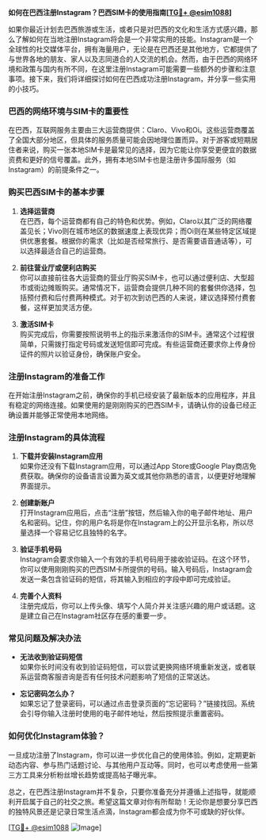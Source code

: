 **如何在巴西注册Instagram？巴西SIM卡的使用指南[[TG💪+ @esim1088](https://t.me/s/esim1088)]**

如果你最近计划去巴西旅游或生活，或者只是对巴西的文化和生活方式感兴趣，那么了解如何在当地注册Instagram将会是一个非常实用的技能。Instagram是一个全球性的社交媒体平台，拥有海量用户，无论是在巴西还是其他地方，它都提供了与世界各地的朋友、家人以及志同道合的人交流的机会。然而，由于巴西的网络环境和政策与国内有所不同，在这里注册Instagram可能需要一些额外的步骤和注意事项。接下来，我们将详细探讨如何在巴西成功注册Instagram，并分享一些实用的小技巧。

### 巴西的网络环境与SIM卡的重要性

在巴西，互联网服务主要由三大运营商提供：Claro、Vivo和Oi。这些运营商覆盖了全国大部分地区，但具体的服务质量可能会因地理位置而异。对于游客或短期居住者来说，购买一张本地SIM卡是最常见的选择，因为它能让你享受更便宜的数据资费和更好的信号覆盖。此外，拥有本地SIM卡也是注册许多国际服务（如Instagram）的前提条件之一。

### 购买巴西SIM卡的基本步骤

1. **选择运营商**  
   在巴西，每个运营商都有自己的特色和优势。例如，Claro以其广泛的网络覆盖见长；Vivo则在城市地区的数据速度上表现优异；而Oi则在某些特定区域提供优惠套餐。根据你的需求（比如是否经常旅行、是否需要语音通话等），可以选择最适合自己的运营商。

2. **前往营业厅或便利店购买**  
   你可以直接前往各大运营商的营业厅购买SIM卡，也可以通过便利店、大型超市或街边摊贩购买。通常情况下，运营商会提供几种不同的套餐供你选择，包括预付费和后付费两种模式。对于初次到访巴西的人来说，建议选择预付费套餐，这样更加灵活方便。

3. **激活SIM卡**  
   购买完成后，你需要按照说明书上的指示来激活你的SIM卡。通常这个过程很简单，只需拨打指定号码或发送短信即可完成。有些运营商还要求你上传身份证件的照片以验证身份，确保账户安全。

### 注册Instagram的准备工作

在开始注册Instagram之前，确保你的手机已经安装了最新版本的应用程序，并且有稳定的网络连接。如果使用的是刚刚购买的巴西SIM卡，请确认你的设备已经正确设置并能够正常使用本地网络。

### 注册Instagram的具体流程

1. **下载并安装Instagram应用**  
   如果你还没有下载Instagram应用，可以通过App Store或Google Play商店免费获取。确保你的设备语言设置为英文或其他你熟悉的语言，以便更好地理解界面提示。

2. **创建新账户**  
   打开Instagram应用后，点击“注册”按钮，然后输入你的电子邮件地址、用户名和密码。记住，你的用户名将是你在Instagram上的公开显示名称，所以尽量选择一个容易记忆且独特的名字。

3. **验证手机号码**  
   Instagram会要求你输入一个有效的手机号码用于接收验证码。在这个环节，你可以使用刚刚购买的巴西SIM卡所提供的号码。输入号码后，Instagram会发送一条包含验证码的短信，将其输入到相应的字段中即可完成验证。

4. **完善个人资料**  
   注册完成后，你可以上传头像、填写个人简介并关注感兴趣的用户或话题。这是建立自己在Instagram社区存在感的重要一步。

### 常见问题及解决办法

- **无法收到验证码短信**  
  如果你长时间没有收到验证码短信，可以尝试更换网络环境重新发送，或者联系运营商客服咨询是否有任何技术问题影响了短信的正常送达。

- **忘记密码怎么办？**  
  如果忘记了登录密码，可以通过点击登录页面的“忘记密码？”链接找回。系统会引导你输入注册时使用的电子邮件地址，然后按照提示重置密码。

### 如何优化Instagram体验？

一旦成功注册了Instagram，你可以进一步优化自己的使用体验。例如，定期更新动态内容、参与热门话题讨论、与其他用户互动等。同时，也可以考虑使用一些第三方工具来分析粉丝增长趋势或提高帖子曝光率。

总之，在巴西注册Instagram并不复杂，只要你准备充分并遵循上述指导，就能顺利开启属于自己的社交之旅。希望这篇文章对你有所帮助！无论你是想要分享巴西的独特风景还是记录日常生活点滴，Instagram都会成为你不可或缺的好伙伴。

[[TG💪+ @esim1088](https://t.me/s/esim1088) ![Image](https://i.postimg.cc/4NQfJmqS/Snipaste-2025-05-13-00-14-12.png)]